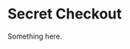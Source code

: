 [title]: # (Secret Checkout)
[tags]: # (XXX)
[priority]: # (3568)
# Secret Checkout
Something here.
